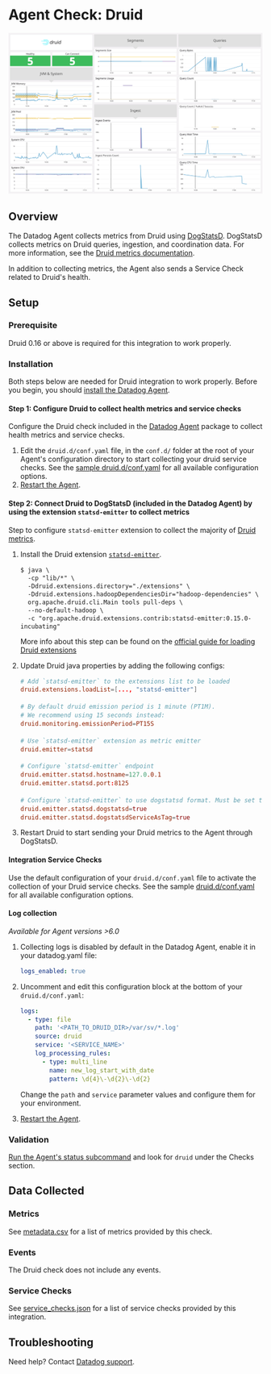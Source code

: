 # Agent Check: Druid

![Druid Dashboard][1]

## Overview

The Datadog Agent collects metrics from Druid using [DogStatsD][2]. DogStatsD collects metrics on Druid queries, ingestion, and coordination data. For more information, see the [Druid metrics documentation][3].

In addition to collecting metrics, the Agent also sends a Service Check related to Druid's health.

## Setup

### Prerequisite

Druid 0.16 or above is required for this integration to work properly.

### Installation

Both steps below are needed for Druid integration to work properly. Before you begin, you should [install the Datadog Agent][4].

#### Step 1: Configure Druid to collect health metrics and service checks

Configure the Druid check included in the [Datadog Agent][5] package to collect health metrics and service checks.

1. Edit the `druid.d/conf.yaml` file, in the `conf.d/` folder at the root of your Agent's configuration directory to start collecting your druid service checks. See the [sample druid.d/conf.yaml][6] for all available configuration options.
2. [Restart the Agent][7].

#### Step 2: Connect Druid to DogStatsD (included in the Datadog Agent) by using the extension `statsd-emitter` to collect metrics

Step to configure `statsd-emitter` extension to collect the majority of [Druid metrics][3].

1. Install the Druid extension [`statsd-emitter`][8].

   ```shell
   $ java \
     -cp "lib/*" \
     -Ddruid.extensions.directory="./extensions" \
     -Ddruid.extensions.hadoopDependenciesDir="hadoop-dependencies" \
     org.apache.druid.cli.Main tools pull-deps \
     --no-default-hadoop \
     -c "org.apache.druid.extensions.contrib:statsd-emitter:0.15.0-incubating"
   ```

    More info about this step can be found on the [official guide for loading Druid extensions][9]

2. Update Druid java properties by adding the following configs:

   ```conf
   # Add `statsd-emitter` to the extensions list to be loaded
   druid.extensions.loadList=[..., "statsd-emitter"]

   # By default druid emission period is 1 minute (PT1M).
   # We recommend using 15 seconds instead:
   druid.monitoring.emissionPeriod=PT15S

   # Use `statsd-emitter` extension as metric emitter
   druid.emitter=statsd

   # Configure `statsd-emitter` endpoint
   druid.emitter.statsd.hostname=127.0.0.1
   druid.emitter.statsd.port:8125

   # Configure `statsd-emitter` to use dogstatsd format. Must be set to true, otherwise tags are not reported correctly to Datadog.
   druid.emitter.statsd.dogstatsd=true
   druid.emitter.statsd.dogstatsdServiceAsTag=true
   ```

3. Restart Druid to start sending your Druid metrics to the Agent through DogStatsD.

#### Integration Service Checks

Use the default configuration of your `druid.d/conf.yaml` file to activate the collection of your Druid service checks. See the sample [druid.d/conf.yaml][6] for all available configuration options.

#### Log collection

_Available for Agent versions >6.0_

1. Collecting logs is disabled by default in the Datadog Agent, enable it in your datadog.yaml file:

   ```yaml
   logs_enabled: true
   ```

2. Uncomment and edit this configuration block at the bottom of your `druid.d/conf.yaml`:

   ```yaml
   logs:
     - type: file
       path: '<PATH_TO_DRUID_DIR>/var/sv/*.log'
       source: druid
       service: '<SERVICE_NAME>'
       log_processing_rules:
         - type: multi_line
           name: new_log_start_with_date
           pattern: \d{4}\-\d{2}\-\d{2}
   ```

    Change the `path` and `service` parameter values and configure them for your environment.

3. [Restart the Agent][7].

### Validation

[Run the Agent's status subcommand][10] and look for `druid` under the Checks section.

## Data Collected

### Metrics

See [metadata.csv][11] for a list of metrics provided by this check.

### Events

The Druid check does not include any events.

### Service Checks

See [service_checks.json][12] for a list of service checks provided by this integration.

## Troubleshooting

Need help? Contact [Datadog support][13].


[1]: https://raw.githubusercontent.com/DataDog/integrations-core/master/druid/images/druid_dashboard_overview.png
[2]: https://docs.datadoghq.com/developers/dogstatsd/
[3]: https://druid.apache.org/docs/latest/operations/metrics.html
[4]: https://docs.datadoghq.com/agent/
[5]: /account/settings/agent/latest
[6]: https://github.com/DataDog/integrations-core/blob/master/druid/datadog_checks/druid/data/conf.yaml.example
[7]: https://docs.datadoghq.com/agent/guide/agent-commands/#start-stop-and-restart-the-agent
[8]: https://druid.apache.org/docs/latest/development/extensions-contrib/statsd.html
[9]: https://druid.apache.org/docs/latest/operations/including-extensions.html
[10]: https://docs.datadoghq.com/agent/guide/agent-commands/#agent-status-and-information
[11]: https://github.com/DataDog/integrations-core/blob/master/druid/metadata.csv
[12]: https://github.com/DataDog/integrations-core/blob/master/druid/assets/service_checks.json
[13]: https://docs.datadoghq.com/help/
